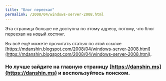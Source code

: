 ```yaml
---
title: "Блог переехал"
permalink: /2008/04/windows-server-2008.html
---
```

Эта страница больше не доступна по этому адресу, потому, что блог переехал на новый хостинг.

Вы всё ещё можете прочитать статью по этой ссылке [https://mdanshin.blogspot.com/2008/04/windows-server-2008.html](https://mdanshin.blogspot.com/2008/04/windows-server-2008.html).

### Но лучше зайдите на главную страницу [https://danshin.ms](https://danshin.ms) и воспользуйтесь поиском.